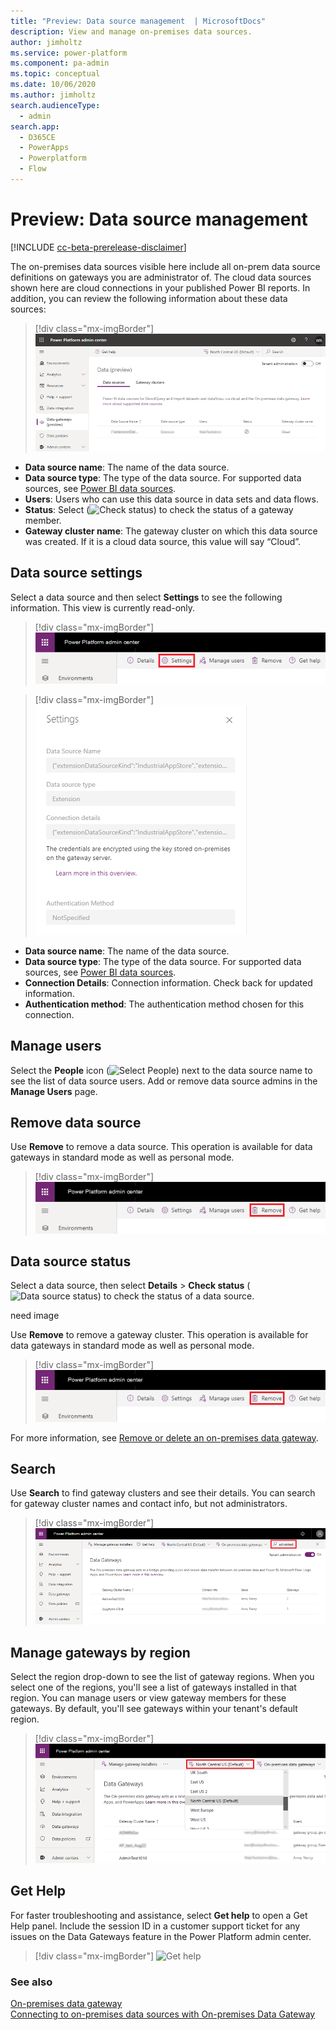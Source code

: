 ```yaml
---
title: "Preview: Data source management  | MicrosoftDocs"
description: View and manage on-premises data sources.
author: jimholtz
ms.service: power-platform
ms.component: pa-admin
ms.topic: conceptual
ms.date: 10/06/2020
ms.author: jimholtz 
search.audienceType: 
  - admin
search.app:
  - D365CE
  - PowerApps
  - Powerplatform
  - Flow
---
```

# Preview: Data source management

[!INCLUDE [cc-beta-prerelease-disclaimer](../includes/cc-beta-prerelease-disclaimer.md)]

The on-premises data sources visible here include all on-prem data source definitions on gateways you are administrator of. The cloud data sources shown here are cloud connections in your published Power BI reports. In addition, you can review the following information about these data sources:​

> [!div class="mx-imgBorder"] 
> ![Data sources tab](media/data-gateways-tenant-admin-off-data-sources.png "Data sources tab")

- **Data source name**: The name of the data source.
- **Data source type**: The type of the data source. For supported data sources, see [Power BI data sources](https://docs.microsoft.com/power-bi/connect-data/power-bi-data-sources).
- **Users**: Users who can use this data source in data sets and data flows.
- **Status**: Select (![Check status](media/gateway-status.png "Check status")) to check the status of a gateway member.
- **Gateway cluster name**: The gateway cluster on which this data source was created. If it is a cloud data source, this value will say “Cloud”.

## Data source settings

Select a data source and then select **Settings** to see the following information. This view is currently read-only. ​

> [!div class="mx-imgBorder"] 
> ![Data gateway settings tab](media/data-gateways-settings-tab.png "Data gateway settings tab")

> [!div class="mx-imgBorder"] 
> ![Data source settings](media/data-gateways-data-source-settings.png "Data source settings")

- **Data source name**: The name of the data source.
- **Data source type**: The type of the data source. For supported data sources, see [Power BI data sources](https://docs.microsoft.com/power-bi/connect-data/power-bi-data-sources).
- **Connection Details**: Connection information. Check back for updated information.
- **Authentication method**: The authentication method chosen for this connection.​

## Manage users

<!-- 
Select a data source and then select **Manage Users** to see the list of current data source users. These users can use this data source in published reports and dataflows. Currently you cannot add but can remove users.​ 
-->

Select the **People** icon (![Select People](media/people.png)) next to the data source name to see the list of data source users. Add or remove data source admins in the **Manage Users** page.

## Remove data source

Use **Remove** to remove a data source. This operation is available for data gateways in standard mode as well as personal mode.

> [!div class="mx-imgBorder"] 
> ![Remove gateway cluster](media/data-gateways-remove.png "Remove gateway cluster")

## Data source status

Select a data source, then select **Details** > **Check status** (![Data source status](media/gateway-status.png "Data source status")) to check the status of a data source.

need image

Use **Remove** to remove a gateway cluster. This operation is available for data gateways in standard mode as well as personal mode.

> [!div class="mx-imgBorder"] 
> ![Remove gateway cluster](media/data-gateways-remove.png "Remove gateway cluster")

For more information, see [Remove or delete an on-premises data gateway](https://docs.microsoft.com/data-integration/gateway/service-gateway-manage#remove-or-delete-an-on-premises-data-gateway).

## Search

Use **Search** to find gateway clusters and see their details. You can search for gateway cluster names and contact info, but not administrators.

> [!div class="mx-imgBorder"] 
> ![Search](media/manage-search.png "Search")

## Manage gateways by region

Select the region drop-down to see the list of gateway regions. When you select one of the regions, you'll see a list of gateways installed in that region. You can manage users or view gateway members for these gateways. By default, you'll see gateways within your tenant's default region.

> [!div class="mx-imgBorder"] 
> ![Manage by gateway region](media/manage-gateway-by-region.png "Manage by gateway region")

## Get Help
For faster troubleshooting and assistance, select **Get help** to open a Get Help panel. Include the session ID in a customer support ticket for any issues on the Data Gateways feature in the Power Platform admin center.

> [!div class="mx-imgBorder"] 
> ![Get help](media/get-help.png "Get help")

### See also
 [On-premises data gateway](https://docs.microsoft.com/data-integration/gateway/service-gateway-onprem)<br/>
 [Connecting to on-premises data sources with On-premises Data Gateway](https://docs.microsoft.com/azure/analysis-services/analysis-services-gateway)<br/>